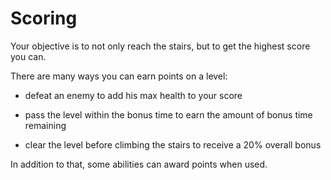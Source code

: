 # Scoring

Your objective is to not only reach the stairs, but to get the highest score you can.

There are many ways you can earn points on a level:

* defeat an enemy to add his max health to your score

* pass the level within the bonus time to earn the amount of bonus time remaining

* clear the level before climbing the stairs to receive a 20% overall bonus

In addition to that, some abilities can award points when used.
